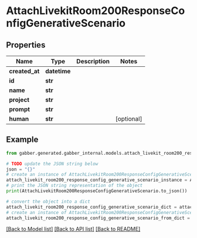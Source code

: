 # AttachLivekitRoom200ResponseConfigGenerativeScenario


## Properties

Name | Type | Description | Notes
------------ | ------------- | ------------- | -------------
**created_at** | **datetime** |  | 
**id** | **str** |  | 
**name** | **str** |  | 
**project** | **str** |  | 
**prompt** | **str** |  | 
**human** | **str** |  | [optional] 

## Example

```python
from gabber.generated.gabber_internal.models.attach_livekit_room200_response_config_generative_scenario import AttachLivekitRoom200ResponseConfigGenerativeScenario

# TODO update the JSON string below
json = "{}"
# create an instance of AttachLivekitRoom200ResponseConfigGenerativeScenario from a JSON string
attach_livekit_room200_response_config_generative_scenario_instance = AttachLivekitRoom200ResponseConfigGenerativeScenario.from_json(json)
# print the JSON string representation of the object
print(AttachLivekitRoom200ResponseConfigGenerativeScenario.to_json())

# convert the object into a dict
attach_livekit_room200_response_config_generative_scenario_dict = attach_livekit_room200_response_config_generative_scenario_instance.to_dict()
# create an instance of AttachLivekitRoom200ResponseConfigGenerativeScenario from a dict
attach_livekit_room200_response_config_generative_scenario_from_dict = AttachLivekitRoom200ResponseConfigGenerativeScenario.from_dict(attach_livekit_room200_response_config_generative_scenario_dict)
```
[[Back to Model list]](../README.md#documentation-for-models) [[Back to API list]](../README.md#documentation-for-api-endpoints) [[Back to README]](../README.md)


